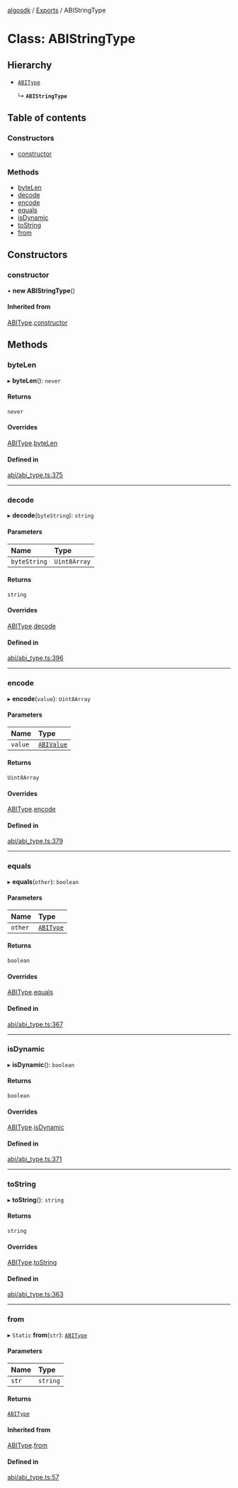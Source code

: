 [algosdk](../README.md) / [Exports](../modules.md) / ABIStringType

# Class: ABIStringType

## Hierarchy

- [`ABIType`](ABIType.md)

  ↳ **`ABIStringType`**

## Table of contents

### Constructors

- [constructor](ABIStringType.md#constructor)

### Methods

- [byteLen](ABIStringType.md#bytelen)
- [decode](ABIStringType.md#decode)
- [encode](ABIStringType.md#encode)
- [equals](ABIStringType.md#equals)
- [isDynamic](ABIStringType.md#isdynamic)
- [toString](ABIStringType.md#tostring)
- [from](ABIStringType.md#from)

## Constructors

### constructor

• **new ABIStringType**()

#### Inherited from

[ABIType](ABIType.md).[constructor](ABIType.md#constructor)

## Methods

### byteLen

▸ **byteLen**(): `never`

#### Returns

`never`

#### Overrides

[ABIType](ABIType.md).[byteLen](ABIType.md#bytelen)

#### Defined in

[abi/abi_type.ts:375](https://github.com/algorand/js-algorand-sdk/blob/13a5d73/src/abi/abi_type.ts#L375)

___

### decode

▸ **decode**(`byteString`): `string`

#### Parameters

| Name | Type |
| :------ | :------ |
| `byteString` | `Uint8Array` |

#### Returns

`string`

#### Overrides

[ABIType](ABIType.md).[decode](ABIType.md#decode)

#### Defined in

[abi/abi_type.ts:396](https://github.com/algorand/js-algorand-sdk/blob/13a5d73/src/abi/abi_type.ts#L396)

___

### encode

▸ **encode**(`value`): `Uint8Array`

#### Parameters

| Name | Type |
| :------ | :------ |
| `value` | [`ABIValue`](../modules.md#abivalue) |

#### Returns

`Uint8Array`

#### Overrides

[ABIType](ABIType.md).[encode](ABIType.md#encode)

#### Defined in

[abi/abi_type.ts:379](https://github.com/algorand/js-algorand-sdk/blob/13a5d73/src/abi/abi_type.ts#L379)

___

### equals

▸ **equals**(`other`): `boolean`

#### Parameters

| Name | Type |
| :------ | :------ |
| `other` | [`ABIType`](ABIType.md) |

#### Returns

`boolean`

#### Overrides

[ABIType](ABIType.md).[equals](ABIType.md#equals)

#### Defined in

[abi/abi_type.ts:367](https://github.com/algorand/js-algorand-sdk/blob/13a5d73/src/abi/abi_type.ts#L367)

___

### isDynamic

▸ **isDynamic**(): `boolean`

#### Returns

`boolean`

#### Overrides

[ABIType](ABIType.md).[isDynamic](ABIType.md#isdynamic)

#### Defined in

[abi/abi_type.ts:371](https://github.com/algorand/js-algorand-sdk/blob/13a5d73/src/abi/abi_type.ts#L371)

___

### toString

▸ **toString**(): `string`

#### Returns

`string`

#### Overrides

[ABIType](ABIType.md).[toString](ABIType.md#tostring)

#### Defined in

[abi/abi_type.ts:363](https://github.com/algorand/js-algorand-sdk/blob/13a5d73/src/abi/abi_type.ts#L363)

___

### from

▸ `Static` **from**(`str`): [`ABIType`](ABIType.md)

#### Parameters

| Name | Type |
| :------ | :------ |
| `str` | `string` |

#### Returns

[`ABIType`](ABIType.md)

#### Inherited from

[ABIType](ABIType.md).[from](ABIType.md#from)

#### Defined in

[abi/abi_type.ts:57](https://github.com/algorand/js-algorand-sdk/blob/13a5d73/src/abi/abi_type.ts#L57)
